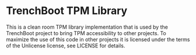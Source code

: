 # TrenchBoot TPM Library

This is a clean room TPM library implementation that is used by the
TrenchBoot project to bring TPM accessibility to other projects. To
maximize the use of this code in other projects it is licensed under
the terms of the Unlicense license, see LICENSE for details.

